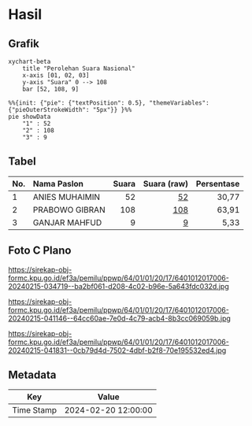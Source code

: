 # Hasil

## Grafik

```mermaid
xychart-beta
    title "Perolehan Suara Nasional"
    x-axis [01, 02, 03]
    y-axis "Suara" 0 --> 108
    bar [52, 108, 9]
```

```mermaid
%%{init: {"pie": {"textPosition": 0.5}, "themeVariables": {"pieOuterStrokeWidth": "5px"}} }%%
pie showData
    "1" : 52
    "2" : 108
    "3" : 9
```

## Tabel

| No. | Nama Paslon    | Suara | Suara (raw) | Persentase |
|:--- |:-------------- | -----:| -----------:| ----------:|
| 1   | ANIES MUHAIMIN | 52    | [52][p-1]   | 30,77      |
| 2   | PRABOWO GIBRAN | 108   | [108][p-2]  | 63,91      |
| 3   | GANJAR MAHFUD  | 9     | [9][p-3]    | 5,33       |


[p-1]: https://github.com/gigit-pemilu/pemilu-2024/blob/main/pilpres/hitung-suara/sub/64-kalimantan-timur/sub/01-paser/sub/01-batu-sopang/sub/2017-songka/sub/006-tps/sub/paslon-1.txt
[p-2]: https://github.com/gigit-pemilu/pemilu-2024/blob/main/pilpres/hitung-suara/sub/64-kalimantan-timur/sub/01-paser/sub/01-batu-sopang/sub/2017-songka/sub/006-tps/sub/paslon-2.txt
[p-3]: https://github.com/gigit-pemilu/pemilu-2024/blob/main/pilpres/hitung-suara/sub/64-kalimantan-timur/sub/01-paser/sub/01-batu-sopang/sub/2017-songka/sub/006-tps/sub/paslon-3.txt

## Foto C Plano

https://sirekap-obj-formc.kpu.go.id/ef3a/pemilu/ppwp/64/01/01/20/17/6401012017006-20240215-034719--ba2bf061-d208-4c02-b96e-5a643fdc032d.jpg

https://sirekap-obj-formc.kpu.go.id/ef3a/pemilu/ppwp/64/01/01/20/17/6401012017006-20240215-041146--64cc60ae-7e0d-4c79-acb4-8b3cc069059b.jpg

https://sirekap-obj-formc.kpu.go.id/ef3a/pemilu/ppwp/64/01/01/20/17/6401012017006-20240215-041831--0cb79d4d-7502-4dbf-b2f8-70e195532ed4.jpg


## Metadata

| Key        | Value               |
| ---------- | ------------------- |
| Time Stamp | 2024-02-20 12:00:00 |



